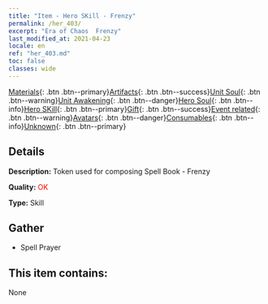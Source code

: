 ```yaml
---
title: "Item - Hero SKill - Frenzy"
permalink: /her_403/
excerpt: "Era of Chaos  Frenzy"
last_modified_at: 2021-04-23
locale: en
ref: "her_403.md"
toc: false
classes: wide
---
```

 [Materials](/Items/){: .btn .btn--primary}[Artifacts](/Items/Artifacts/){: .btn .btn--success}[Unit Soul](/Items/UnitSoul/){: .btn .btn--warning}[Unit Awakening](/Items/UnitAwakening/){: .btn .btn--danger}[Hero Soul](/Items/HeroSoul/){: .btn .btn--info}[Hero SKill](/Items/HeroSkill/){: .btn .btn--primary}[Gift](/Items/Gift/){: .btn .btn--success}[Event related](/Items/Events/){: .btn .btn--warning}[Avatars](/Items/Avatars/){: .btn .btn--danger}[Consumables](/Items/Consumables/){: .btn .btn--info}[Unknown](/Items/Unknown/){: .btn .btn--primary}

## Details
 **Description:** Token used for composing Spell Book - Frenzy

 **Quality:** <span style="color: #FF0000">OK</span>

 **Type:** Skill

## Gather

*    Spell Prayer 

## This item contains:

  None

